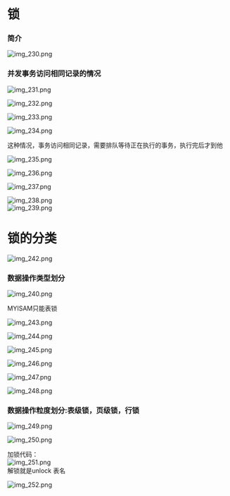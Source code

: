 # 锁  

### 简介
![img_230.png](img_230.png)    



### 并发事务访问相同记录的情况     
![img_231.png](img_231.png)    

![img_232.png](img_232.png)    


![img_233.png](img_233.png)    



 ![img_234.png](img_234.png)   
 

这种情况，事务访问相同记录，需要排队等待正在执行的事务，执行完后才到他   

![img_235.png](img_235.png)    

![img_236.png](img_236.png)    


![img_237.png](img_237.png)     

![img_238.png](img_238.png)    
![img_239.png](img_239.png)     


# 锁的分类   

![img_242.png](img_242.png)    



### 数据操作类型划分   
![img_240.png](img_240.png)     

MYISAM只能表锁      


![img_243.png](img_243.png)   


![img_244.png](img_244.png)   

![img_245.png](img_245.png)    

![img_246.png](img_246.png)   

![img_247.png](img_247.png)    


![img_248.png](img_248.png)   



### 数据操作粒度划分:表级锁，页级锁，行锁   
 
![img_249.png](img_249.png)    

![img_250.png](img_250.png)    



加锁代码：   
![img_251.png](img_251.png)    
解锁就是unlock 表名   

![img_252.png](img_252.png)   

